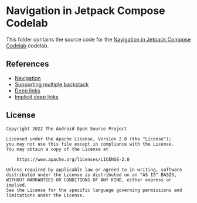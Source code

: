 # Navigation in Jetpack Compose Codelab

This folder contains the source code for the
[Navigation in Jetpack Compose Codelab](https://developer.android.com/codelabs/jetpack-compose-navigation)
codelab.

## References

* [Navigation](http://developer.android.com/guide/navigation)
* [Supporting multiple backstack](http://developer.android.com/guide/navigation/multi-back-stacks)
* [Deep links](http://developer.android.com/jetpack/compose/navigation#deeplinks)
* [Implicit deep links](http://developer.android.com/guide/navigation/navigation-deep-link#implicit)

## License
```
Copyright 2022 The Android Open Source Project

Licensed under the Apache License, Version 2.0 (the "License");
you may not use this file except in compliance with the License.
You may obtain a copy of the License at

    https://www.apache.org/licenses/LICENSE-2.0

Unless required by applicable law or agreed to in writing, software
distributed under the License is distributed on an "AS IS" BASIS,
WITHOUT WARRANTIES OR CONDITIONS OF ANY KIND, either express or implied.
See the License for the specific language governing permissions and
limitations under the License.
```

